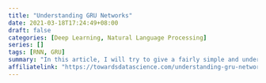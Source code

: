```yaml
---
title: "Understanding GRU Networks"
date: 2021-03-18T17:24:49+08:00
draft: false
categories: [Deep Learning, Natural Language Processing]
series: []
tags: [RNN, GRU]
summary: "In this article, I will try to give a fairly simple and understandable explanation of one really fascinating type of neural network. Introduced by Cho, et al. in 2014, GRU (Gated Recurrent Unit) aims to solve the vanishing gradient problem which comes with a standard recurrent neural network."
affiliatelink: "https://towardsdatascience.com/understanding-gru-networks-2ef37df6c9be"
---
```

